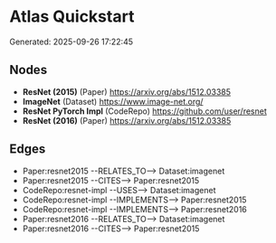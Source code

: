 # Atlas Quickstart

Generated: 2025-09-26 17:22:45

## Nodes
- **ResNet (2015)** (Paper) https://arxiv.org/abs/1512.03385
- **ImageNet** (Dataset) https://www.image-net.org/
- **ResNet PyTorch Impl** (CodeRepo) https://github.com/user/resnet
- **ResNet (2016)** (Paper) https://arxiv.org/abs/1512.03385

## Edges
- Paper:resnet2015 --RELATES_TO--> Dataset:imagenet
- Paper:resnet2015 --CITES--> Paper:resnet2015
- CodeRepo:resnet-impl --USES--> Dataset:imagenet
- CodeRepo:resnet-impl --IMPLEMENTS--> Paper:resnet2015
- CodeRepo:resnet-impl --IMPLEMENTS--> Paper:resnet2016
- Paper:resnet2016 --RELATES_TO--> Dataset:imagenet
- Paper:resnet2016 --CITES--> Paper:resnet2015